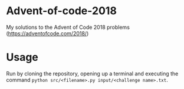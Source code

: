 # Advent-of-code-2018

My solutions to the Advent of Code 2018 problems (https://adventofcode.com/2018/)

# Usage

Run by cloning the repository, opening up a terminal and executing the command `python src/<filename>.py input/<challenge name>.txt`.